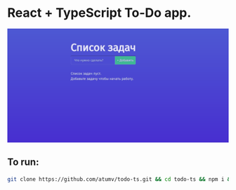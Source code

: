 # React + TypeScript To-Do app.

![todo](public/example.gif)

## To run:

```bash
git clone https://github.com/atumv/todo-ts.git && cd todo-ts && npm i && npm run start
```